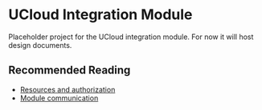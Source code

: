# UCloud Integration Module

Placeholder project for the UCloud integration module. For now it will host design documents.

## Recommended Reading

- [Resources and authorization](./wiki/resources.md)
- [Module communication](./wiki/scenarios/module_communication.md)
